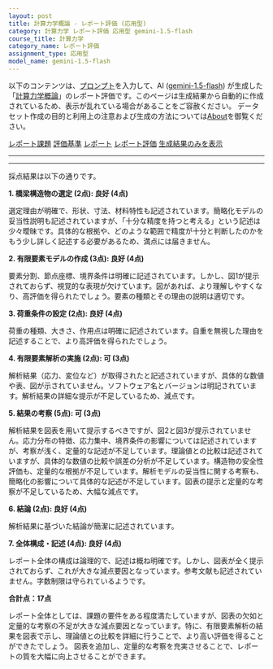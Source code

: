 ```yaml
---
layout: post
title: 計算力学概論 - レポート評価 (応用型)
category: 計算力学 レポート評価 応用型 gemini-1.5-flash
course_title: 計算力学
category_name: レポート評価
assignment_type: 応用型
model_name: gemini-1.5-flash
---
```


以下のコンテンツは、[プロンプト](http://127.0.0.1:8000/generated/計算力学/gemini-1.5-flash/prompt_レポート評価-応用型.md)を入力して、AI ([gemini-1.5-flash](contents/gemini-1.5-flash)) が生成した「[計算力学概論](/contents/計算力学/)」のレポート評価です。このページは生成結果から自動的に作成されているため、表示が乱れている場合があることをご容赦ください。
データセット作成の目的と利用上の注意および生成の方法については[About](/About)を御覧ください。

[レポート課題](../レポート課題-応用型)
[評価基準](../評価基準-応用型)
[レポート](../レポート-応用型)
[レポート評価](../レポート評価-応用型)
[生成結果のみを表示](http://127.0.0.1:8000/generated/計算力学/gemini-1.5-flash/レポート評価-応用型.md)
  

***
***
  
採点結果は以下の通りです。

**1. 橋梁構造物の選定 (2点): 良好 (4点)**

選定理由が明確で、形状、寸法、材料特性も記述されています。簡略化モデルの妥当性説明も記述されていますが、「十分な精度を持つと考える」という記述は少々曖昧です。具体的な根拠や、どのような範囲で精度が十分と判断したのかをもう少し詳しく記述する必要があるため、満点には届きません。


**2. 有限要素モデルの作成 (3点): 良好 (4点)**

要素分割、節点座標、境界条件は明確に記述されています。しかし、図1が提示されておらず、視覚的な表現が欠けています。図があれば、より理解しやすくなり、高評価を得られたでしょう。要素の種類とその理由の説明は適切です。


**3. 荷重条件の設定 (2点): 良好 (4点)**

荷重の種類、大きさ、作用点は明確に記述されています。自重を無視した理由を記述することで、より高評価を得られたでしょう。


**4. 有限要素解析の実施 (2点): 可 (3点)**

解析結果（応力、変位など）が取得されたと記述されていますが、具体的な数値や表、図が示されていません。ソフトウェア名とバージョンは明記されています。解析結果の詳細な提示が不足しているため、減点です。


**5. 結果の考察 (5点): 可 (3点)**

解析結果を図表を用いて提示するべきですが、図2と図3が提示されていません。応力分布の特徴、応力集中、境界条件の影響については記述されていますが、考察が浅く、定量的な記述が不足しています。理論値との比較は記述されていますが、具体的な数値の比較や誤差の分析が不足しています。構造物の安全性評価も、定量的な根拠が不足しています。解析モデルの妥当性に関する考察も、簡略化の影響について具体的な記述が不足しています。図表の提示と定量的な考察が不足しているため、大幅な減点です。


**6. 結論 (2点): 良好 (4点)**

解析結果に基づいた結論が簡潔に記述されています。


**7. 全体構成・記述 (4点): 良好 (4点)**

レポート全体の構成は論理的で、記述は概ね明確です。しかし、図表が全く提示されておらず、これが大きな減点要因となっています。参考文献も記述されていません。字数制限は守られているようです。


**合計点：17点**

レポート全体としては、課題の要件をある程度満たしていますが、図表の欠如と定量的な考察の不足が大きな減点要因となっています。特に、有限要素解析の結果を図表で示し、理論値との比較を詳細に行うことで、より高い評価を得ることができたでしょう。  図表を追加し、定量的な考察を充実させることで、レポートの質を大幅に向上させることができます。
